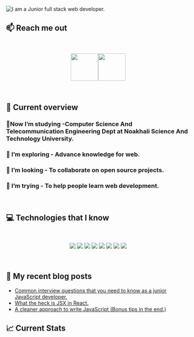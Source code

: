 ![I am a Junior full stack web developer. ](https://github.com/user-attachments/assets/a2b68254-2dfc-4a7d-bb96-c9267d06e904)



## :mailbox: Reach me out

<br />

[<p align="center"><img height="75" src="https://github.com/ibrahim-pk/ibrahim-pk/blob/main/images/icons/Linkedin.png">](https://www.linkedin.com/in/md-ibrahim-pk-332846198/)[<img height="75" src="https://github.com/ibrahim-pk/ibrahim-pk/blob/main/images/icons/Facebook.png">](https://web.facebook.com/emonahmed.pk)

<br />

## :eyes: Current overview

### 🔭Now I’m studying -Computer Science And Telecommunication Engineering Dept at Noakhali Science And Technology University.

### 🌱 I’m exploring - Advance knowledge for web.

### 👯 I’m looking - To collaborate on open source projects.

### 🤔 I’m trying - To help people learn web development.

<br />

## :computer: Technologies that I know

<br>
<p align="center">
<img src="https://github.com/ibrahim-pk/ibrahim-pk/blob/main/images/icons/HTML.png"/>
<img src="https://github.com/ibrahim-pk/ibrahim-pk/blob/main/images/icons/css.png"/>
<img src="https://github.com/ibrahim-pk/ibrahim-pk/blob/main/images/icons/Bootsrap.png"/>
<img src="https://github.com/ibrahim-pk/ibrahim-pk/blob/main/images/icons/tailwind.png"/>
<img src="https://github.com/ibrahim-pk/ibrahim-pk/blob/main/images/icons/JavaScript.png"/>
<img src="https://github.com/ibrahim-pk/ibrahim-pk/blob/main/images/icons/react.png"/>
<img src="https://github.com/ibrahim-pk/ibrahim-pk/blob/main/images/icons/node.png"/>
<img src="https://github.com/ibrahim-pk/ibrahim-pk/blob/main/images/icons/express.png"/>
</p><br/>

## :book: My recent blog posts

<!-- BLOG-POST-LIST:START -->
- [Common interview questions that you need to know as a junior JavaScript developer.](https://dev.to/mirhussain/common-interview-questions-that-you-need-to-know-as-a-junior-javascript-developer-29a6)
- [What the heck is JSX in React.](https://dev.to/mirhussain/what-the-heck-is-jsx-in-react-3f0a)
- [A cleaner approach to write JavaScript &lpar;Bonus tips in the end.&rpar;](https://dev.to/mirhussain/a-cleaner-approach-to-write-javascript-bonus-tips-in-the-end-58ng)
<!-- BLOG-POST-LIST:END -->

## :chart_with_upwards_trend: Current Stats

<br />
